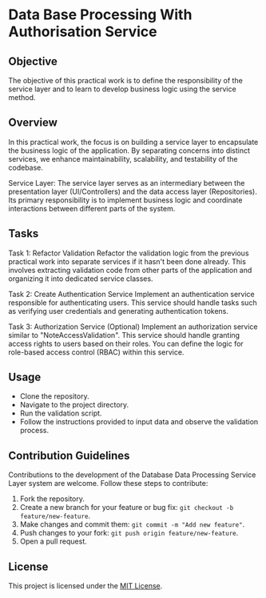 # Data Base Processing With Authorisation Service
## Objective
The objective of this practical work is to define the responsibility of the service layer and to learn to develop business logic using the service method.


## Overview
In this practical work, the focus is on building a service layer to encapsulate the business logic of the application. By separating concerns into distinct services, we enhance maintainability, scalability, and testability of the codebase.

Service Layer:
The service layer serves as an intermediary between the presentation layer (UI/Controllers) and the data access layer (Repositories). Its primary responsibility is to implement business logic and coordinate interactions between different parts of the system.

## Tasks
Task 1: Refactor Validation
Refactor the validation logic from the previous practical work into separate services if it hasn't been done already. This involves extracting validation code from other parts of the application and organizing it into dedicated service classes.

Task 2: Create Authentication Service
Implement an authentication service responsible for authenticating users. This service should handle tasks such as verifying user credentials and generating authentication tokens.

Task 3: Authorization Service (Optional)
Implement an authorization service similar to "NoteAccessValidation". This service should handle granting access rights to users based on their roles. You can define the logic for role-based access control (RBAC) within this service.
## Usage
- Clone the repository.
- Navigate to the project directory.
- Run the validation script.
- Follow the instructions provided to input data and observe the validation process.
## Contribution Guidelines
Contributions to the development of the Database Data Processing Service Layer system are welcome. Follow these steps to contribute:

1. Fork the repository.
2. Create a new branch for your feature or bug fix: `git checkout -b feature/new-feature`.
3. Make changes and commit them: `git commit -m "Add new feature"`.
4. Push changes to your fork: `git push origin feature/new-feature`.
5. Open a pull request.
## License
This project is licensed under the [MIT License](LICENSE).
